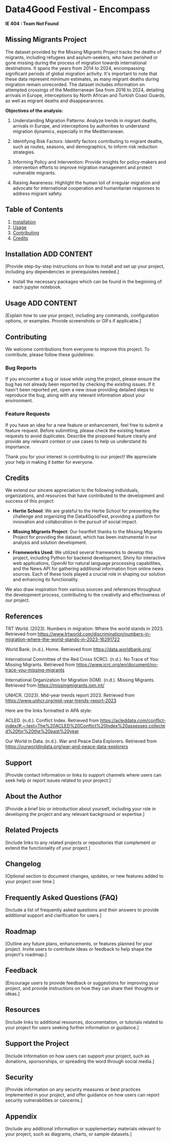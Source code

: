 # Data4Good Festival - Encompass

**IE 404 : Team Not Found**

## Missing Migrants Project

The dataset provided by the Missing Migrants Project tracks the deaths of migrants, including refugees and asylum-seekers, who have perished or gone missing during the process of migration towards international destinations. It spans the years from 2014 to 2024, encompassing significant periods of global migration activity. It's important to note that   these data represent minimum estimates, as many migrant deaths during migration remain unrecorded. The dataset includes information on attempted crossings of the Mediterranean  Sea from 2016 to 2024, detailing arrivals in Europe, interceptions by North African and Turkish Coast Guards, as well as migrant deaths and disappearances.


**Objectives of the analysis:**
1. Understanding Migration Patterns: Analyze trends in migrant deaths, arrivals in Europe, and interceptions by authorities to understand migration dynamics, especially in the Mediterranean.

2. Identifying Risk Factors: Identify factors contributing to migrant deaths, such as routes, seasons, and demographics, to inform risk reduction strategies.

3. Informing Policy and Intervention: Provide insights for policy-makers and intervention efforts to improve migration management and protect vulnerable migrants.

4. Raising Awareness: Highlight the human toll of irregular migration and advocate for international cooperation and humanitarian responses to address migrant safety.

## Table of Contents

1. [Installation](#installation)
2. [Usage](#usage)
3. [Contributing](#contributing)
4. [Credits](#credits)

## Installation ADD CONTENT

[Provide step-by-step instructions on how to install and set up your project, including any dependencies or prerequisites needed.]
- Install the necessary packages which can be found in the beginning of each jupyter notebook.

## Usage ADD CONTENT

[Explain how to use your project, including any commands, configuration options, or examples. Provide screenshots or GIFs if applicable.]

## Contributing

We welcome contributions from everyone to improve this project. To contribute, please follow these guidelines:

### Bug Reports

If you encounter a bug or issue while using the project, please ensure the bug has not already been reported by checking the existing issues. If it hasn't been reported yet, open a new issue providing detailed steps to reproduce the bug, along with any relevant information about your environment.

### Feature Requests

If you have an idea for a new feature or enhancement, feel free to submit a feature request. Before submitting, please check the existing feature requests to avoid duplicates. Describe the proposed feature clearly and provide any relevant context or use cases to help us understand its importance.

Thank you for your interest in contributing to our project! We appreciate your help in making it better for everyone.

## Credits

We extend our sincere appreciation to the following individuals, organizations, and resources that have contributed to the development and success of this project:

- **Hertie School**: We are grateful to the Hertie School for presenting the challenge and organizing the Data4GoodFest, providing a platform for innovation and collaboration in the pursuit of social impact.

- **Missing Migrants Project**: Our heartfelt thanks to the Missing Migrants Project for providing the dataset, which has been instrumental in our analysis and solution development.

- **Frameworks Used**: We utilized several frameworks to develop this project, including Python for backend development, Shiny for interactive web applications, OpenAI for natural language processing capabilities, and the News API for gathering additional information from online news sources. Each of these tools played a crucial role in shaping our solution and enhancing its functionality.

We also draw inspiration from various sources and references throughout the development process, contributing to the creativity and effectiveness of our project.

## References

TRT World. (2023). Numbers in migration: Where the world stands in 2023. Retrieved from https://www.trtworld.com/discrimination/numbers-in-migration-where-the-world-stands-in-2023-16291722

World Bank. (n.d.). Home. Retrieved from https://data.worldbank.org/

International Committee of the Red Cross (ICRC). (n.d.). No Trace of You: Missing Migrants. Retrieved from https://www.icrc.org/en/document/no-trace-you-missing-migrants

International Organization for Migration (IOM). (n.d.). Missing Migrants. Retrieved from https://missingmigrants.iom.int/

UNHCR. (2023). Mid-year trends report 2023. Retrieved from https://www.unhcr.org/mid-year-trends-report-2023

Here are the links formatted in APA style:

ACLED. (n.d.). Conflict Index. Retrieved from https://acleddata.com/conflict-index/#:~:text=The%20ACLED%20Conflict%20Index%20assesses,collected%20for%20the%20past%20year

Our World in Data. (n.d.). War and Peace Data Explorers. Retrieved from https://ourworldindata.org/war-and-peace-data-explorers

## Support

[Provide contact information or links to support channels where users can seek help or report issues related to your project.]

## About the Author

[Provide a brief bio or introduction about yourself, including your role in developing the project and any relevant background or expertise.]

## Related Projects

[Include links to any related projects or repositories that complement or extend the functionality of your project.]

## Changelog

[Optional section to document changes, updates, or new features added to your project over time.]

## Frequently Asked Questions (FAQ)

[Include a list of frequently asked questions and their answers to provide additional support and clarification for users.]

## Roadmap

[Outline any future plans, enhancements, or features planned for your project. Invite users to contribute ideas or feedback to help shape the project's roadmap.]

## Feedback

[Encourage users to provide feedback or suggestions for improving your project, and provide instructions on how they can share their thoughts or ideas.]

## Resources

[Include links to additional resources, documentation, or tutorials related to your project for users seeking further information or guidance.]

## Support the Project

[Include information on how users can support your project, such as donations, sponsorships, or spreading the word through social media.]

## Security

[Provide information on any security measures or best practices implemented in your project, and offer guidance on how users can report security vulnerabilities or concerns.]

## Appendix

[Include any additional information or supplementary materials relevant to your project, such as diagrams, charts, or sample datasets.]
